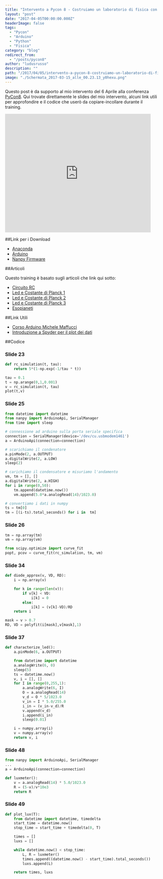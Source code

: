 ```yaml
---
title: "Intervento a Pycon 8 - Costruiamo un laboratorio di fisica con Arduino e Python"
layout: "post"
date: "2017-04-05T00:00:00.000Z"
headerImage: false
tags:
  - "Pycon"
  - "Arduino"
  - "Python"
  - "Fisica"
category: "blog"
redirect_from:
  - "/posts/pycon8"
author: "ludusrusso"
description: ""
path: "/2017/04/05/intervento-a-pycon-8-costruiamo-un-laboratorio-di-fisica-con-arduino-e-python/"
image: "./Schermata_2017-03-15_alle_00.23.13_y0hexu.png"
---
```


Questo post è da supporto al mio intervento del 6 Aprile alla conferenza [PyCon8](https://www.pycon.it/it/). Qui trovate direttamente le slides del mio intervento, alcuni link utili per approfondire e il codice che userò da copiare-incollare durante il training.

<iframe src="https://docs.google.com/presentation/d/1pUYHZh06zipMxKi7ZHoSzde1qhkqY9Y7KOWaIXwrokY/embed?start=false&loop=false&delayms=3000" frameborder="0" width="480" height="389" allowfullscreen="true" mozallowfullscreen="true" webkitallowfullscreen="true"></iframe>

##Link per i Download

- [Anaconda](https://www.continuum.io/downloads)
- [Arduino](https://www.arduino.cc/en/Main/Software)
- [Nanpy Firmware](https://github.com/ludusrusso/nanpy-firmware)

##Articoli

Questo training è basato sugli articoli che link qui sotto:

- [Circuito RC](http://www.ludusrusso.cc/posts/2017-02-21-un-laboratorio-di-fisica-con-python-e-arduino-circuito-rc-v2)
- [Led e Costante di Planck 1](http://www.ludusrusso.cc/posts/2017-02-22-misurare-la-costante-di-plank-con-arduino-e-python-parte-1)
- [Led e Costante di Planck 2](http://www.ludusrusso.cc/posts/2017-03-21-misurare-la-costante-di-plank-con-arduino-e-python-parte-2)
- [Led e Costante di Planck 3](http://www.ludusrusso.cc/posts/2017-03-23-misurare-la-costante-di-planck-con-arduino-e-python-parte-3)
- [Esopianeti](http://www.ludusrusso.cc/posts/2017-03-26-come-vengono-scoperti-gli-esopianeti-un-semplice-esperimento-con-arduino-e-python)

##Link Utili

- [Corso Arduino Michele Maffucci](http://www.maffucci.it/area-studenti/arduino/)
- [Introduzione a Spyder per il plot dei dati](http://www.ludusrusso.cc/posts/2017-04-06-breve-introduzione-all-utilizzo-di-spyder-per-il-plot-dei-dati-a-livello-scientifico)

##Codice

### Slide 23

```python
def rc_simulation(t, tau):
    return 5*(1-np.exp(-1/tau * t))

tau = 0.1
t = np.arange(0,1,0.001)
v = rc_simulation(t, tau)
plot(t,v)
```

### Slide 25

```python
from datetime import datetime
from nanpy import ArduinoApi, SerialManager
from time import sleep

# connessione ad arduino sulla porta seriale specifica
connection = SerialManager(device='/dev/cu.usbmodem1461')
a = ArduinoApi(connection=connection)

# scarichiamo il condenatore
a.pinMode(2, a.OUTPUT)
a.digitalWrite(2, a.LOW)
sleep(2)

# carichiamo il condensatore e misuriamo l'andamento
vm, tm = [], []
a.digitalWrite(2, a.HIGH)
for i in range(0,50):
    tm.append(datetime.now())
    vm.append(5.0*a.analogRead(14)/1023.0)

# convertiamo i dati in numpy
ts = tm[0]
tm = [(i-ts).total_seconds() for i in  tm]
```

### Slide 26

```python
tm = np.array(tm)
vm = np.array(vm)

from scipy.optimize import curve_fit
popt, pcov = curve_fit(rc_simulation, tm, vm)

```

### Slide 34

```python
def diode_approx(v, VD, RD):
    i = np.array(v)

    for k in range(len(v)):
        if v[k] < VD:
            i[k] = 0
        else:
            i[k] = (v[k]-VD)/RD
    return i

mask = v > 0.7
RD, VD = polyfit(i[mask],v[mask],1)
```

### Slide 37

```python
def characterize_led():
    a.pinMode(6, a.OUTPUT)

    from datetime import datetime
    a.analogWrite(6, 0)
    sleep(5)
    ts = datetime.now()
    v, i = [], []
    for I in range(0,255,1):
        a.analogWrite(6, I)
        O = a.analogRead(14)
        v_d = O * 5/1023.0
        v_in = I * 5.0/255.0
        i_in = (v_in-v_d)/R
        v.append(v_d)
        i.append(i_in)
        sleep(0.01)

    i = numpy.array(i)
    v = numpy.array(v)
    return v, i
```

### Slide 48

```python
from nanpy import ArduinoApi, SerialManager
...
a = ArduinoApi(connection=connection)

def luxmeter():
    v = a.analogRead(14) * 5.0/1023.0
    R = (5-v)/v*10e3
    return R
```

### Slide 49

```python
def plot_lux(T):
    from datetime import datetime, timedelta
    start_time = datetime.now()
    stop_time = start_time + timedelta(0, T)

    times = []
    luxs = []

    while datetime.now() < stop_time:
        L, R = luxmeter()
        times.append((datetime.now() - start_time).total_seconds())
        luxs.append(L)

    return times, luxs
```
